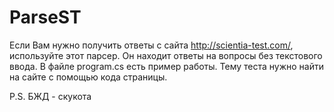 # ParseST
Если Вам нужно получить ответы с сайта http://scientia-test.com/, используйте этот парсер.
Он находит ответы на вопросы без текстового ввода. В файле program.cs есть пример работы.
Тему теста нужно найти на сайте с помощью кода страницы.

P.S. БЖД - скукота
